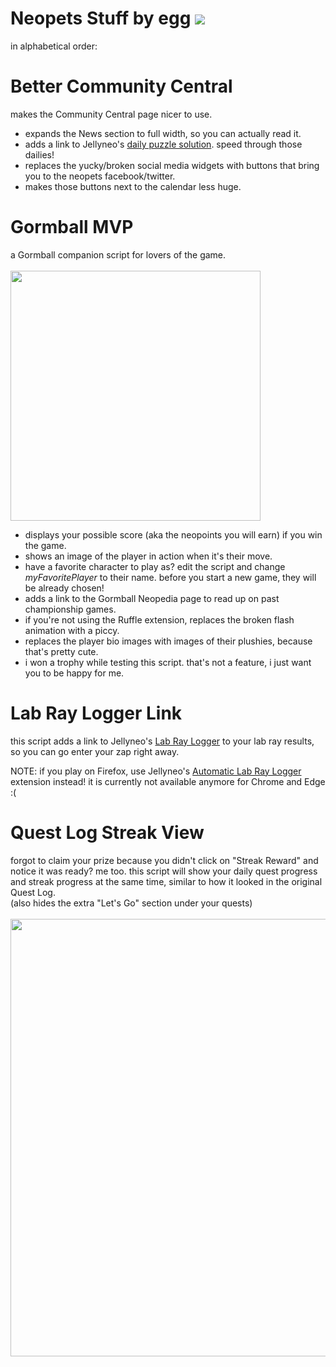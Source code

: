 # Neopets Stuff by egg <img src="https://images.neopets.com/community/hub/calendar/events/ixi.png">
in alphabetical order:

# Better Community Central
makes the Community Central page nicer to use.
* expands the News section to full width, so you can actually read it.
* adds a link to Jellyneo's <a href="https://www.jellyneo.net/?go=dailypuzzle">daily puzzle solution</a>. speed through those dailies!
* replaces the yucky/broken social media widgets with buttons that bring you to the neopets facebook/twitter.
* makes those buttons next to the calendar less huge.

# Gormball MVP
a Gormball companion script for lovers of the game.<br><br>
<img width="400px" height="auto" src="https://i.imgur.com/4pe2a4j.png"><br>
* displays your possible score (aka the neopoints you will earn) if you win the game.
* shows an image of the player in action when it's their move.
* have a favorite character to play as? edit the script and change <i>myFavoritePlayer</i> to their name. before you start a new game, they will be already chosen!
* adds a link to the Gormball Neopedia page to read up on past championship games.
* if you're not using the Ruffle extension, replaces the broken flash animation with a piccy.
* replaces the player bio images with images of their plushies, because that's pretty cute.
* i won a trophy while testing this script. that's not a feature, i just want you to be happy for me.

# Lab Ray Logger Link
this script adds a link to Jellyneo's <a href="https://www.jellyneo.net/?go=lab_ray_logger">Lab Ray Logger</a> to your lab ray results, so you can go enter your zap right away.

NOTE: if you play on Firefox, use Jellyneo's <a href="https://www.jellyneo.net/?go=lab_ray_logger&id=install&browser=firefox">Automatic Lab Ray Logger</a> extension instead! it is currently not available anymore for Chrome and Edge :(

# Quest Log Streak View
forgot to claim your prize because you didn't click on "Streak Reward" and notice it was ready? me too. this script will show your daily quest progress and streak progress at the same time, similar to how it looked in the original Quest Log.<br>(also hides the extra "Let's Go" section under your quests)<br><br>
<img width="700px" height="auto" src="https://i.imgur.com/y8qBOKB.png"><br><br>
